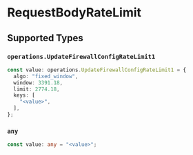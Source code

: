 # RequestBodyRateLimit


## Supported Types

### `operations.UpdateFirewallConfigRateLimit1`

```typescript
const value: operations.UpdateFirewallConfigRateLimit1 = {
  algo: "fixed_window",
  window: 3391.18,
  limit: 2774.18,
  keys: [
    "<value>",
  ],
};
```

### `any`

```typescript
const value: any = "<value>";
```

